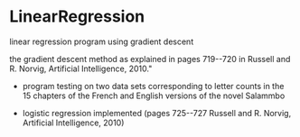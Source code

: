 # LinearRegression
linear regression program using gradient descent

the gradient descent method as explained in pages 719--720 in Russell and R. Norvig, Artificial Intelligence, 2010."

* program testing on two data sets corresponding to letter counts in the 15 chapters of the French and English versions of the novel Salammbo

* logistic regression implemented (pages 725--727 Russell and R. Norvig, Artificial Intelligence, 2010)

